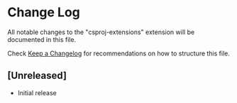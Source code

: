 # Change Log

All notable changes to the "csproj-extensions" extension will be documented in this file.

Check [Keep a Changelog](http://keepachangelog.com/) for recommendations on how to structure this file.

## [Unreleased]

- Initial release